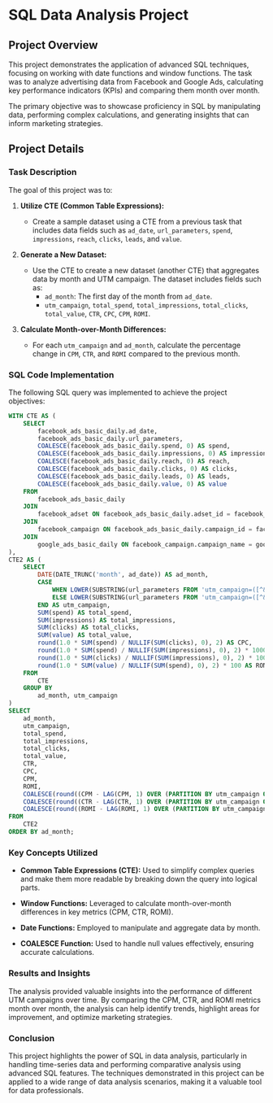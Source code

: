 # SQL Data Analysis Project

## Project Overview

This project demonstrates the application of advanced SQL techniques, focusing on working with date functions and window functions. The task was to analyze advertising data from Facebook and Google Ads, calculating key performance indicators (KPIs) and comparing them month over month.

The primary objective was to showcase proficiency in SQL by manipulating data, performing complex calculations, and generating insights that can inform marketing strategies.

## Project Details

### Task Description

The goal of this project was to:

1. **Utilize CTE (Common Table Expressions):**

   - Create a sample dataset using a CTE from a previous task that includes data fields such as `ad_date`, `url_parameters`, `spend`, `impressions`, `reach`, `clicks`, `leads`, and `value`.

2. **Generate a New Dataset:**

   - Use the CTE to create a new dataset (another CTE) that aggregates data by month and UTM campaign. The dataset includes fields such as:
     - `ad_month`: The first day of the month from `ad_date`.
     - `utm_campaign`, `total_spend`, `total_impressions`, `total_clicks`, `total_value`, `CTR`, `CPC`, `CPM`, `ROMI`.

3. **Calculate Month-over-Month Differences:**
   - For each `utm_campaign` and `ad_month`, calculate the percentage change in `CPM`, `CTR`, and `ROMI` compared to the previous month.

### SQL Code Implementation

The following SQL query was implemented to achieve the project objectives:

```sql
WITH CTE AS (
    SELECT
        facebook_ads_basic_daily.ad_date,
        facebook_ads_basic_daily.url_parameters,
        COALESCE(facebook_ads_basic_daily.spend, 0) AS spend,
        COALESCE(facebook_ads_basic_daily.impressions, 0) AS impressions,
        COALESCE(facebook_ads_basic_daily.reach, 0) AS reach,
        COALESCE(facebook_ads_basic_daily.clicks, 0) AS clicks,
        COALESCE(facebook_ads_basic_daily.leads, 0) AS leads,
        COALESCE(facebook_ads_basic_daily.value, 0) AS value
    FROM
        facebook_ads_basic_daily
    JOIN
        facebook_adset ON facebook_ads_basic_daily.adset_id = facebook_adset.adset_id
    JOIN
        facebook_campaign ON facebook_ads_basic_daily.campaign_id = facebook_campaign.campaign_id
    JOIN
        google_ads_basic_daily ON facebook_campaign.campaign_name = google_ads_basic_daily.campaign_name
),
CTE2 AS (
    SELECT
        DATE(DATE_TRUNC('month', ad_date)) AS ad_month,
        CASE
            WHEN LOWER(SUBSTRING(url_parameters FROM 'utm_campaign=([^&]*)')) = 'nan' THEN NULL
            ELSE LOWER(SUBSTRING(url_parameters FROM 'utm_campaign=([^&]*)'))
        END AS utm_campaign,
        SUM(spend) AS total_spend,
        SUM(impressions) AS total_impressions,
        SUM(clicks) AS total_clicks,
        SUM(value) AS total_value,
        round(1.0 * SUM(spend) / NULLIF(SUM(clicks), 0), 2) AS CPC,
        round(1.0 * SUM(spend) / NULLIF(SUM(impressions), 0), 2) * 1000 AS CPM,
        round(1.0 * SUM(clicks) / NULLIF(SUM(impressions), 0), 2) * 100 AS CTR,
        round(1.0 * SUM(value) / NULLIF(SUM(spend), 0), 2) * 100 AS ROMI
    FROM
        CTE
    GROUP BY
        ad_month, utm_campaign
)
SELECT
    ad_month,
    utm_campaign,
    total_spend,
    total_impressions,
    total_clicks,
    total_value,
    CTR,
    CPC,
    CPM,
    ROMI,
    COALESCE(round((CPM - LAG(CPM, 1) OVER (PARTITION BY utm_campaign ORDER BY ad_month)) / NULLIF(LAG(CPM, 1) OVER (PARTITION BY utm_campaign ORDER BY ad_month), 0), 4), 0) * 100 AS CPM_diff,
    COALESCE(round((CTR - LAG(CTR, 1) OVER (PARTITION BY utm_campaign ORDER BY ad_month)) / NULLIF(LAG(CTR, 1) OVER (PARTITION BY utm_campaign ORDER BY ad_month), 0), 4), 0) * 100 AS CTR_diff,
    COALESCE(round((ROMI - LAG(ROMI, 1) OVER (PARTITION BY utm_campaign ORDER BY ad_month)) / NULLIF(LAG(ROMI, 1) OVER (PARTITION BY utm_campaign ORDER BY ad_month), 0), 4), 0) * 100 AS ROMI_diff
FROM
    CTE2
ORDER BY ad_month;
```

### Key Concepts Utilized

- **Common Table Expressions (CTE):** Used to simplify complex queries and make them more readable by breaking down the query into logical parts.
- **Window Functions:** Leveraged to calculate month-over-month differences in key metrics (CPM, CTR, ROMI).

- **Date Functions:** Employed to manipulate and aggregate data by month.

- **COALESCE Function:** Used to handle null values effectively, ensuring accurate calculations.

### Results and Insights

The analysis provided valuable insights into the performance of different UTM campaigns over time. By comparing the CPM, CTR, and ROMI metrics month over month, the analysis can help identify trends, highlight areas for improvement, and optimize marketing strategies.

### Conclusion

This project highlights the power of SQL in data analysis, particularly in handling time-series data and performing comparative analysis using advanced SQL features. The techniques demonstrated in this project can be applied to a wide range of data analysis scenarios, making it a valuable tool for data professionals.

